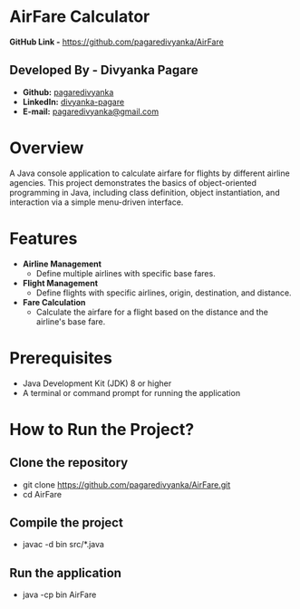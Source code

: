 # AirFare Calculator
**GitHub Link -** https://github.com/pagaredivyanka/AirFare
## Developed By - Divyanka Pagare
- **Github:** [pagaredivyanka](https://github.com/pagaredivyanka)
- **LinkedIn:** [divyanka-pagare](https://www.linkedin.com/in/divyanka-pagare-269b0422b/)
- **E-mail:** pagaredivyanka@gmail.com
# Overview 
A Java console application to calculate airfare for flights by different airline agencies. This project demonstrates the basics of object-oriented programming in Java, including class definition, object instantiation, and interaction via a simple menu-driven interface.

# Features
- **Airline Management**
  - Define multiple airlines with specific base fares.
- **Flight Management**
  - Define flights with specific airlines, origin, destination, and distance.
- **Fare Calculation**
  - Calculate the airfare for a flight based on the distance and the airline's base fare.
 
# Prerequisites
- Java Development Kit (JDK) 8 or higher
- A terminal or command prompt for running the application

# How to Run the Project?

## Clone the repository
- git clone https://github.com/pagaredivyanka/AirFare.git
- cd AirFare

## Compile the project
- javac -d bin src/*.java

## Run the application
- java -cp bin AirFare



